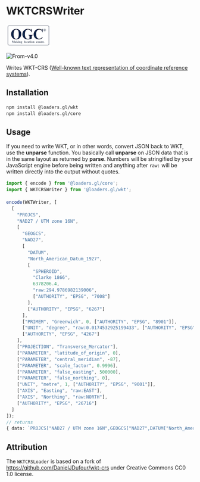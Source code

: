 # WKTCRSWriter

![ogc-logo](../../../images/logos/ogc-logo-60.png)

<p class="badges">
  <img src="https://img.shields.io/badge/From-v4.0-blue.svg?style=flat-square" alt="From-v4.0" />
</p>

Writes WKT-CRS ([Well-known text representation of coordinate reference systems](../formats/wkt-crs)).

## Installation

```bash
npm install @loaders.gl/wkt
npm install @loaders.gl/core
```

## Usage

If you need to write WKT, or in other words, convert JSON back to WKT, use the **unparse** function.  You basically call
**unparse** on JSON data that is in the same layout as returned by **parse**.  Numbers will be stringified by your JavaScript
engine before being written and anything after `raw:` will be written directly into the output without quotes.

```typescript
import { encode } from '@loaders.gl/core';
import { WKTCRSWriter } from '@loaders.gl/wkt';

encode(WKTWriter, [
  [
    "PROJCS",
    "NAD27 / UTM zone 16N",
    [
      "GEOGCS",
      "NAD27",
      [
        "DATUM",
        "North_American_Datum_1927",
        [
          "SPHEROID",
          "Clarke 1866",
          6378206.4,
          "raw:294.9786982139006",
          ["AUTHORITY", "EPSG", "7008"]
        ],
        ["AUTHORITY", "EPSG", "6267"]
      ],
      ["PRIMEM", "Greenwich", 0, ["AUTHORITY", "EPSG", "8901"]],
      ["UNIT", "degree", "raw:0.0174532925199433", ["AUTHORITY", "EPSG", "9122"] ],
      ["AUTHORITY", "EPSG", "4267"]
    ],
    ["PROJECTION", "Transverse_Mercator"],
    ["PARAMETER", "latitude_of_origin", 0],
    ["PARAMETER", "central_meridian", -87],
    ["PARAMETER", "scale_factor", 0.9996],
    ["PARAMETER", "false_easting", 500000],
    ["PARAMETER", "false_northing", 0],
    ["UNIT", "metre", 1, ["AUTHORITY", "EPSG", "9001"]],
    ["AXIS", "Easting", "raw:EAST"],
    ["AXIS", "Northing", "raw:NORTH"],
    ["AUTHORITY", "EPSG", "26716"]
  ]
]);
// returns
{ data: `PROJCS["NAD27 / UTM zone 16N",GEOGCS["NAD27",DATUM["North_American_Datum_1927",SPHEROID["Clarke 1866",6378206.4,294.9786982139006,AUTHORITY["EPSG","7008"]],AUTHORITY["EPSG","6267"]],PRIMEM["Greenwich",0,AUTHORITY["EPSG","8901"]],UNIT["degree",0.0174532925199433,AUTHORITY["EPSG","9122"]],AUTHORITY["EPSG","4267"]],PROJECTION["Transverse_Mercator"],PARAMETER["latitude_of_origin",0],PARAMETER["central_meridian",-87],PARAMETER["scale_factor",0.9996],PARAMETER["false_easting",500000],PARAMETER["false_northing",0],UNIT["metre",1,AUTHORITY["EPSG","9001"]],AXIS["Easting",EAST],AXIS["Northing",NORTH],AUTHORITY["EPSG","26716"]]` }
```

## Attribution

The `WKTCRSLoader` is based on a fork of https://github.com/DanielJDufour/wkt-crs under Creative Commons CC0 1.0 license.
